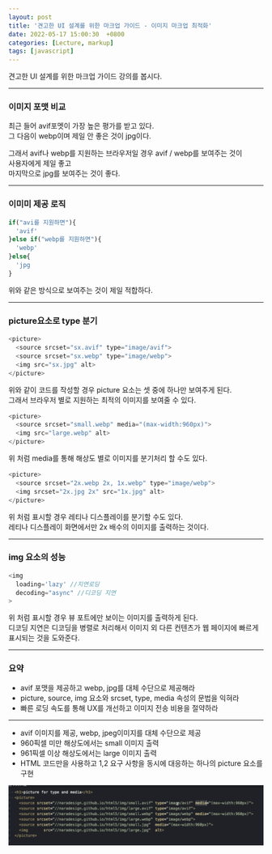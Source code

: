 ```yaml
---
layout: post
title: '견고한 UI 설계를 위한 마크업 가이드 - 이미지 마크업 최적화'
date: 2022-05-17 15:00:30  +0800
categories: [Lecture, markup]
tags: [javascript]
---
```


견고한 UI 설계를 위한 마크업 가이드 강의를 봅시다.

---  

### **이미지 포맷 비교**  

최근 들어 avif포멧이 가장 높은 평가를 받고 있다.  
그 다음이 webp이며 제일 안 좋은 것이 jpg이다.  

그래서 avif나 webp를 지원하는 브라우저일 경우 avif / webp를 보여주는 것이  
사용자에게 제일 좋고  
마지막으로 jpg를 보여주는 것이 좋다.  

---  

### **이미미 제공 로직**  

```js
if("avi를 지원하면"){
  'avif'
}else if("webp를 지원하면"){
  'webp'
}else{
  'jpg
}
```  

위와 같은 방식으로 보여주는 것이 제일 적합하다.  

---  

### **picture요소로 type 분기**  

```js
<picture>
  <source srcset="sx.avif" type="image/avif">
  <source srcset="sx.webp" type="image/webp">
  <img src="sx.jpg" alt>
</picture>
```  

위와 같이 코드를 작성할 경우 picture 요소는 셋 중에 하나만 보여주게 된다.  
그래서 브라우저 별로 지원하는 최적의 이미지를 보여줄 수 있다.  

```js
<picture>
  <source srcset="small.webp" media="(max-width:960px)">
  <img src="large.webp" alt>
</picture>
```  

위 처럼 media를 통해 해상도 별로 이미지를 분기처리 할 수도 있다.  

```js
<picture>
  <source srcset="2x.webp 2x, 1x.webp" type="image/webp">
  <img srcset="2x.jpg 2x" src="1x.jpg" alt>
</picture>
```  

위 처럼 표시할 경우 레티나 디스플레이를 분기할 수도 있다.  
레티나 디스플레이 화면에서만 2x 배수의 이미지를 출력하는 것이다.  

---  

### **img 요소의 성능**  

```js
<img
  loading='lazy' //지연로딩
  decoding="async" //디코딩 지연
>
```  

위 처럼 표시할 경우 뷰 포트에만 보이는 이미지를 출력하게 된다.  
디코딩 지연은 디코딩을 병렬로 처리해서 이미지 외 다른 컨텐츠가 웹 페이지에 빠르게 표시되는 것을 도와준다.  

---  

### **요약**  

- avif 포맷을 제공하고 webp, jpg를 대체 수단으로 제공해라  
- picture, source, img 요소와 srcset, type, media 속성의 문법을 익혀라  
- 빠른 로딩 속도를 통해 UX를 개선하고 이미지 전송 비용을 절약하라  

---  

- avif 이미지를 제공, webp, jpeg이미지를 대체 수단으로 제공  
- 960픽셀 미만 해상도에서는 small 이미지 출력  
- 961픽셀 이상 해상도에서는 large 이미지 출력  
- HTML 코드만을 사용하고 1,2 요구 사항을 동시에 대응하는 하나의 picture 요소를 구현  

![image](/assets/img/sample/markup19.png)   

